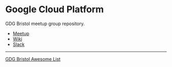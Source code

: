 # Google Cloud Platform

GDG Bristol meetup group repository.

- [Meetup](https://www.meetup.com/GDG-Bristol/)
- [Wiki](http://gdg-bristol.unauthed.io)
- [Slack](https://join.slack.com/t/unauthed/shared_invite/enQtNDA5OTcyMTU3NDg5LTIxZTQ5NjhmMWE1ZjY4YmQzOTlmMjQxNjU3NGNlZjhjZjQ1ODczMzZhNTI3ZjJmMTk2NGY1MDY0OTE1ODk0ZDU)

---

[GDG Bristol Awesome List](awesome-gdg.md)
